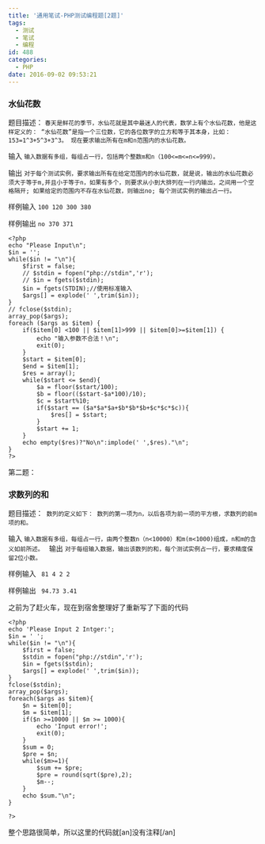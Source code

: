 ```yaml
---
title: '通用笔试-PHP测试编程题[2题]'
tags:
  - 测试
  - 笔试
  - 编程
id: 488
categories:
  - PHP
date: 2016-09-02 09:53:21
---
```


### 水仙花数

题目描述：
`春天是鲜花的季节，水仙花就是其中最迷人的代表，数学上有个水仙花数，他是这样定义的：
“水仙花数”是指一个三位数，它的各位数字的立方和等于其本身，比如：153=1^3+5^3+3^3。
现在要求输出所有在m和n范围内的水仙花数。`

输入
`输入数据有多组，每组占一行，包括两个整数m和n（100<=m<=n<=999）。`

输出
`对于每个测试实例，要求输出所有在给定范围内的水仙花数，就是说，输出的水仙花数必须大于等于m,并且小于等于n，如果有多个，则要求从小到大排列在一行内输出，之间用一个空格隔开;
如果给定的范围内不存在水仙花数，则输出no;
每个测试实例的输出占一行。`

样例输入
`
100 120
300 380
`

样例输出
`
no
370 371
`

```
<?php
echo "Please Input\n";
$in = '';
while($in != "\n"){
	$first = false;
	// $stdin = fopen("php://stdin",'r');
    // $in = fgets($stdin);
    $in = fgets(STDIN);//使用标准输入
    $args[] = explode(' ',trim($in));
}
// fclose($stdin);
array_pop($args);
foreach ($args as $item) {
	if($item[0] <100 || $item[1]>999 || $item[0]>=$item[1]) {
	  	echo "输入参数不合法！\n";
	   	exit(0);
	}
	$start = $item[0];
	$end = $item[1];
	$res = array();
	while($start <= $end){
		$a = floor($start/100);
		$b = floor(($start-$a*100)/10);
		$c = $start%10;
		if($start == ($a*$a*$a+$b*$b*$b+$c*$c*$c)){
		    $res[] = $start;
		}
		$start += 1;
	}
	echo empty($res)?"No\n":implode(' ',$res)."\n";
}
?>
```

第二题：
<!--more-->

### 求数列的和

题目描述：`
数列的定义如下：
数列的第一项为n，以后各项为前一项的平方根，求数列的前m项的和。`

输入
`输入数据有多组，每组占一行，由两个整数n（n<10000）和m(m<1000)组成，n和m的含义如前所述。
`
输出
`对于每组输入数据，输出该数列的和，每个测试实例占一行，要求精度保留2位小数。`

样例输入
`
81 4
2 2`

样例输出
`
94.73
3.41`

之前为了赶火车，现在到宿舍整理好了重新写了下面的代码

```
<?php
echo 'Please Input 2 Intger:';
$in = ' ';
while($in != "\n"){
	$first = false;
	$stdin = fopen("php://stdin",'r');
    $in = fgets($stdin);
    $args[] = explode(' ',trim($in));
}
fclose($stdin);
array_pop($args);
foreach($args as $item){
    $n = $item[0];
    $m = $item[1];
    if($n >=10000 || $m >= 1000){
        echo 'Input error!';
        exit(0);
    }
    $sum = 0;
  	$pre = $n;
  	while($m>=1){
        $sum += $pre;
        $pre = round(sqrt($pre),2);
        $m--;
  	}
  	echo $sum."\n";
}

?>
```

整个思路很简单，所以这里的代码就[an]没有注释[/an]